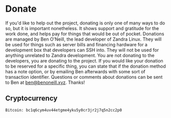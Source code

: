 # Donate

If you'd like to help out the project, donating is only one of many
ways to do so, but it is important nonetheless. It shows support and
gratitude for the work done, and helps pay for things that would be
out of pocket. Donations are managed by Ben O'Neill, the lead
developer of Zandra Linux. They will be used for things such as server
bills and financing hardware for a development box that developers can
SSH into. They will not be used for anything unrelated to Zandra
development. You are not donating to the developers, you are donating
to the project. If you would like your donation to be reserved for a
specific thing, you can state that if the donation method has a note
option, or by emailing Ben afterwards with some sort of transaction
identifier. Questions or comments about donations can be sent to Ben
at [ben@benoneill.xyz](mailto:ben@benoneill.xyz). Thanks!

## Cryptocurrency

	Bitcoin: bc1q6cym4uv44etgme4yku5y0cr3jr2j7q5n2cc2p0
